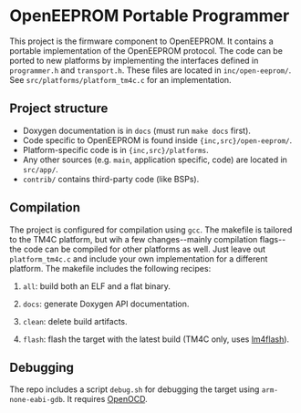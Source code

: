 # OpenEEPROM Portable Programmer 

This project is the firmware component to OpenEEPROM. It contains a portable implementation of the OpenEEPROM protocol. The code 
can be ported to new platforms by implementing the interfaces defined in `programmer.h` and `transport.h`.
These files are located in `inc/open-eeprom/`. See `src/platforms/platform_tm4c.c` for an implementation.

## Project structure 

- Doxygen documentation is in `docs` (must run `make docs` first).
- Code specific to OpenEEPROM is found inside `{inc,src}/open-eeprom/`.
- Platform-specific code is in `{inc,src}/platforms`.
- Any other sources (e.g. `main`, application specific, code) are located in `src/app/`.
- `contrib/` contains third-party code (like BSPs).

## Compilation

The project is configured for compilation using `gcc`. The makefile is tailored to the TM4C platform, 
but wih a few changes--mainly compilation flags--the code can be compiled for other platforms as well. Just leave out `platform_tm4c.c`
and include your own implementation for a different platform. The makefile includes the following recipes:

1. `all`: build both an ELF and a flat binary.

2. `docs`: generate Doxygen API documentation.

3. `clean`: delete build artifacts.

4. `flash`: flash the target with the latest build (TM4C only, uses [lm4flash](https://github.com/utzig/lm4tools.git)).

## Debugging
The repo includes a script `debug.sh` for debugging the target using `arm-none-eabi-gdb`. It requires 
[OpenOCD](https://github.com/openocd-org/openocd.git).

